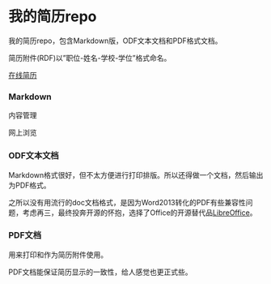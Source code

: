 我的简历repo
============

我的简历repo，包含Markdown版，ODF文本文档和PDF格式文档。

简历附件(RDF)以”职位-姓名-学校-学位”格式命名。

[在线简历](https://github.com/kitian616/resume/blob/master/%E5%89%8D%E7%AB%AF%E5%AE%9E%E4%B9%A0%E7%94%9F-%E7%94%B0%E7%90%A6-%E5%8C%97%E4%BA%AC%E7%A7%91%E6%8A%80%E5%A4%A7%E5%AD%A6-%E7%A1%95%E5%A3%AB.md)

### Markdown

内容管理

网上浏览

### ODF文本文档

Markdown格式很好，但不太方便进行打印排版。所以还得做一个文档，然后输出为PDF格式。

之所以没有用流行的doc文档格式，是因为Word2013转化的PDF有些兼容性问题，考虑再三，最终投奔开源的怀抱，选择了Office的开源替代品[LibreOffice](https://www.libreoffice.org/)。

### PDF文档

用来打印和作为简历附件使用。

PDF文档能保证简历显示的一致性，给人感觉也更正式些。
